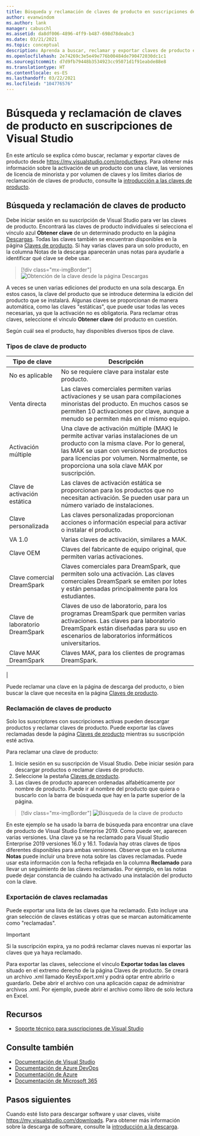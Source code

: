 ```yaml
---
title: Búsqueda y reclamación de claves de producto en suscripciones de Visual Studio | Microsoft Docs
author: evanwindom
ms.author: lank
manager: cabuschl
ms.assetid: da8df006-4896-4ff9-b487-698d78deabc3
ms.date: 03/21/2021
ms.topic: conceptual
description: Aprenda a buscar, reclamar y exportar claves de producto en suscripciones de Visual Studio
ms.openlocfilehash: 2e74269c3e5e49e776b00484de790472030dc1c1
ms.sourcegitcommit: d7d9fb79448b3534923cc95071d1f91eabde88e8
ms.translationtype: HT
ms.contentlocale: es-ES
ms.lasthandoff: 03/22/2021
ms.locfileid: "104776576"
---
```

# <a name="finding-and-claiming-product-keys-in-visual-studio-subscriptions"></a>Búsqueda y reclamación de claves de producto en suscripciones de Visual Studio
En este artículo se explica cómo buscar, reclamar y exportar claves de producto desde https://my.visualstudio.com/productkeys.  Para obtener más información sobre la activación de un producto con una clave, las versiones de licencia de minorista y por volumen de claves y los límites diarios de reclamación de claves de producto, consulte la [introducción a las claves de producto](product-keys.md).

## <a name="locating-and-claiming-product-keys"></a>Búsqueda y reclamación de claves de producto
Debe iniciar sesión en su suscripción de Visual Studio para ver las claves de producto. Encontrará las claves de producto individuales si selecciona el vínculo azul **Obtener clave** de un determinado producto en la página [Descargas](https://my.visualstudio.com/downloads).  Todas las claves también se encuentran disponibles en la página [Claves de producto](https://my.visualstudio.com/productkeys?wt.mc_id=o~msft~docs). Si hay varias claves para un solo producto, en la columna Notas de la descarga aparecerán unas notas para ayudarle a identificar qué clave se debe usar.
> [!div class="mx-imgBorder"]
> ![Obtención de la clave desde la página Descargas](_img/product-keys/download-get-key.png "Seleccione Obtener clave en la página de información de una descarga a fin de obtener una clave para ese producto.")

A veces se unen varias ediciones del producto en una sola descarga. En estos casos, la clave del producto que se introduce determina la edición del producto que se instalará.
Algunas claves se proporcionan de manera automática, como las claves "estáticas", que puede usar todas las veces necesarias, ya que la activación no es obligatoria. Para reclamar otras claves, seleccione el vínculo **Obtener clave** del producto en cuestión.

Según cuál sea el producto, hay disponibles diversos tipos de clave.

### <a name="product-key-types"></a>Tipos de clave de producto

|    Tipo de clave           |    Descripción                                                                                                                                                                                                           |
|-------------------------------|------------------------------------------------------------------------------------------------------------------------------------------------------------------------------------------------------------------------------------------------------------|
|    No es aplicable                    |    No se requiere clave para instalar este producto.                                                       |
|    Venta directa                     |    Las claves comerciales permiten varias activaciones y se usan para compilaciones minoristas del producto. En muchos casos se permiten 10 activaciones por clave, aunque a menudo se permiten más en el mismo equipo.                                                       |
|    Activación múltiple        |    Una clave de activación múltiple (MAK) le permite activar varias instalaciones de un producto con la misma clave. Por lo general, las MAK se usan con versiones de productos para licencias por volumen. Normalmente, se proporciona una sola clave MAK por suscripción.    |
|    Clave de activación estática    |    Las claves de activación estática se proporcionan para los productos que no necesitan activación. Se pueden usar para un número variado de instalaciones.                                                                                                                  |
|    Clave personalizada                 |    Las claves personalizadas proporcionan acciones o información especial para activar o instalar el producto.                                                                                                                                                                |
|    VA 1.0                     |    Varias claves de activación, similares a MAK.                                                                                                                                                                                                 |
|    Clave OEM                    |    Claves del fabricante de equipo original, que permiten varias activaciones.                                                                                                                                                                       |
|    Clave comercial DreamSpark    |    Claves comerciales para DreamSpark, que permiten solo una activación. Las claves comerciales DreamSpark se emiten por lotes y están pensadas principalmente para los estudiantes.                                                                                     |
|    Clave de laboratorio DreamSpark         |    Claves de uso de laboratorio, para los programas DreamSpark que permiten varias activaciones. Las claves para laboratorio DreamSpark están diseñadas para su uso en escenarios de laboratorios informáticos universitarios.                                                                                       |
|    Clave MAK DreamSpark         |    Claves MAK, para los clientes de programas DreamSpark.                                                                                                                                                                                                  |
|

Puede reclamar una clave en la página de descarga del producto, o bien buscar la clave que necesita en la página [Claves de producto](https://my.visualstudio.com/productkeys).

### <a name="claiming-product-keys"></a>Reclamación de claves de producto
Solo los suscriptores con suscripciones activas pueden descargar productos y reclamar claves de producto.  Puede exportar las claves reclamadas desde la página [Claves de producto](https://my.visualstudio.com/productkeys) mientras su suscripción esté activa.

Para reclamar una clave de producto:
1. Inicie sesión en su suscripción de Visual Studio.  Debe iniciar sesión para descargar productos o reclamar claves de producto.
2. Seleccione la pestaña [Claves de producto](https://my.visualstudio.com/productkeys?wt.mc_id=o~msft~docs).
3. Las claves de producto aparecen ordenadas alfabéticamente por nombre de producto.  Puede ir al nombre del producto que quiera o buscarlo con la barra de búsqueda que hay en la parte superior de la página.
> [!div class="mx-imgBorder"]
> ![Búsqueda de la clave de producto](_img/product-keys/search-keys.png "Desplácese hasta el producto deseado o use el cuadro de búsqueda para localizar rápidamente cualquier producto.")
   
En este ejemplo se ha usado la barra de búsqueda para encontrar una clave de producto de Visual Studio Enterprise 2019.
Como puede ver, aparecen varias versiones.  Una clave ya se ha reclamado para Visual Studio Enterprise 2019 versiones 16.0 y 16.1.  Todavía hay otras claves de tipos diferentes disponibles para ambas versiones. Observe que en la columna **Notas** puede incluir una breve nota sobre las claves reclamadas.  Puede usar esta información con la fecha reflejada en la columna **Reclamado** para llevar un seguimiento de las claves reclamadas.  Por ejemplo, en las notas puede dejar constancia de cuándo ha activado una instalación del producto con la clave.

### <a name="exporting-your-claimed-keys"></a>Exportación de claves reclamadas
Puede exportar una lista de las claves que ha reclamado.  Esto incluye una gran selección de claves estáticas y otras que se marcan automáticamente como "reclamadas".

> [!IMPORTANT]
> Si la suscripción expira, ya no podrá reclamar claves nuevas ni exportar las claves que ya haya reclamado.

Para exportar las claves, seleccione el vínculo **Exportar todas las claves** situado en el extremo derecho de la página Claves de producto.  Se creará un archivo .xml llamado KeysExport.xml y podrá optar entre abrirlo o guardarlo.  Debe abrir el archivo con una aplicación capaz de administrar archivos .xml.  Por ejemplo, puede abrir el archivo como libro de solo lectura en Excel.

## <a name="resources"></a>Recursos
- [Soporte técnico para suscripciones de Visual Studio](https://aka.ms/vssubscriberhelp)

## <a name="see-also"></a>Consulte también
- [Documentación de Visual Studio](/visualstudio/)
- [Documentación de Azure DevOps](/azure/devops/)
- [Documentación de Azure](/azure/)
- [Documentación de Microsoft 365](/microsoft-365/)

## <a name="next-steps"></a>Pasos siguientes
Cuando esté listo para descargar software y usar claves, visite https://my.visualstudio.com/downloads.  Para obtener más información sobre la descarga de software, consulte la [introducción a la descarga](download-software.md).